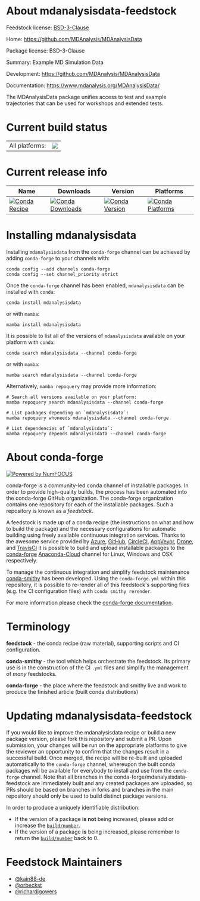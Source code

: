 About mdanalysisdata-feedstock
==============================

Feedstock license: [BSD-3-Clause](https://github.com/conda-forge/mdanalysisdata-feedstock/blob/main/LICENSE.txt)

Home: https://github.com/MDAnalysis/MDAnalysisData

Package license: BSD-3-Clause

Summary: Example MD Simulation Data

Development: https://github.com/MDAnalysis/MDAnalysisData

Documentation: https://www.mdanalysis.org/MDAnalysisData/

The MDAnalysisData package unifies access to test and example
trajectories that can be used for workshops and extended tests.


Current build status
====================


<table><tr><td>All platforms:</td>
    <td>
      <a href="https://dev.azure.com/conda-forge/feedstock-builds/_build/latest?definitionId=4458&branchName=main">
        <img src="https://dev.azure.com/conda-forge/feedstock-builds/_apis/build/status/mdanalysisdata-feedstock?branchName=main">
      </a>
    </td>
  </tr>
</table>

Current release info
====================

| Name | Downloads | Version | Platforms |
| --- | --- | --- | --- |
| [![Conda Recipe](https://img.shields.io/badge/recipe-mdanalysisdata-green.svg)](https://anaconda.org/conda-forge/mdanalysisdata) | [![Conda Downloads](https://img.shields.io/conda/dn/conda-forge/mdanalysisdata.svg)](https://anaconda.org/conda-forge/mdanalysisdata) | [![Conda Version](https://img.shields.io/conda/vn/conda-forge/mdanalysisdata.svg)](https://anaconda.org/conda-forge/mdanalysisdata) | [![Conda Platforms](https://img.shields.io/conda/pn/conda-forge/mdanalysisdata.svg)](https://anaconda.org/conda-forge/mdanalysisdata) |

Installing mdanalysisdata
=========================

Installing `mdanalysisdata` from the `conda-forge` channel can be achieved by adding `conda-forge` to your channels with:

```
conda config --add channels conda-forge
conda config --set channel_priority strict
```

Once the `conda-forge` channel has been enabled, `mdanalysisdata` can be installed with `conda`:

```
conda install mdanalysisdata
```

or with `mamba`:

```
mamba install mdanalysisdata
```

It is possible to list all of the versions of `mdanalysisdata` available on your platform with `conda`:

```
conda search mdanalysisdata --channel conda-forge
```

or with `mamba`:

```
mamba search mdanalysisdata --channel conda-forge
```

Alternatively, `mamba repoquery` may provide more information:

```
# Search all versions available on your platform:
mamba repoquery search mdanalysisdata --channel conda-forge

# List packages depending on `mdanalysisdata`:
mamba repoquery whoneeds mdanalysisdata --channel conda-forge

# List dependencies of `mdanalysisdata`:
mamba repoquery depends mdanalysisdata --channel conda-forge
```


About conda-forge
=================

[![Powered by
NumFOCUS](https://img.shields.io/badge/powered%20by-NumFOCUS-orange.svg?style=flat&colorA=E1523D&colorB=007D8A)](https://numfocus.org)

conda-forge is a community-led conda channel of installable packages.
In order to provide high-quality builds, the process has been automated into the
conda-forge GitHub organization. The conda-forge organization contains one repository
for each of the installable packages. Such a repository is known as a *feedstock*.

A feedstock is made up of a conda recipe (the instructions on what and how to build
the package) and the necessary configurations for automatic building using freely
available continuous integration services. Thanks to the awesome service provided by
[Azure](https://azure.microsoft.com/en-us/services/devops/), [GitHub](https://github.com/),
[CircleCI](https://circleci.com/), [AppVeyor](https://www.appveyor.com/),
[Drone](https://cloud.drone.io/welcome), and [TravisCI](https://travis-ci.com/)
it is possible to build and upload installable packages to the
[conda-forge](https://anaconda.org/conda-forge) [Anaconda-Cloud](https://anaconda.org/)
channel for Linux, Windows and OSX respectively.

To manage the continuous integration and simplify feedstock maintenance
[conda-smithy](https://github.com/conda-forge/conda-smithy) has been developed.
Using the ``conda-forge.yml`` within this repository, it is possible to re-render all of
this feedstock's supporting files (e.g. the CI configuration files) with ``conda smithy rerender``.

For more information please check the [conda-forge documentation](https://conda-forge.org/docs/).

Terminology
===========

**feedstock** - the conda recipe (raw material), supporting scripts and CI configuration.

**conda-smithy** - the tool which helps orchestrate the feedstock.
                   Its primary use is in the construction of the CI ``.yml`` files
                   and simplify the management of *many* feedstocks.

**conda-forge** - the place where the feedstock and smithy live and work to
                  produce the finished article (built conda distributions)


Updating mdanalysisdata-feedstock
=================================

If you would like to improve the mdanalysisdata recipe or build a new
package version, please fork this repository and submit a PR. Upon submission,
your changes will be run on the appropriate platforms to give the reviewer an
opportunity to confirm that the changes result in a successful build. Once
merged, the recipe will be re-built and uploaded automatically to the
`conda-forge` channel, whereupon the built conda packages will be available for
everybody to install and use from the `conda-forge` channel.
Note that all branches in the conda-forge/mdanalysisdata-feedstock are
immediately built and any created packages are uploaded, so PRs should be based
on branches in forks and branches in the main repository should only be used to
build distinct package versions.

In order to produce a uniquely identifiable distribution:
 * If the version of a package **is not** being increased, please add or increase
   the [``build/number``](https://docs.conda.io/projects/conda-build/en/latest/resources/define-metadata.html#build-number-and-string).
 * If the version of a package **is** being increased, please remember to return
   the [``build/number``](https://docs.conda.io/projects/conda-build/en/latest/resources/define-metadata.html#build-number-and-string)
   back to 0.

Feedstock Maintainers
=====================

* [@kain88-de](https://github.com/kain88-de/)
* [@orbeckst](https://github.com/orbeckst/)
* [@richardjgowers](https://github.com/richardjgowers/)

